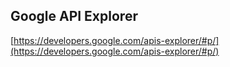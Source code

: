 ## Google API Explorer
  
  [https://developers.google.com/apis-explorer/#p/](https://developers.google.com/apis-explorer/#p/)